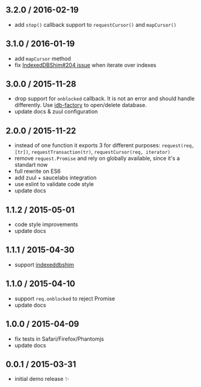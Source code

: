 ## 3.2.0 / 2016-02-19

* add `stop()` callback support to `requestCursor()` and `mapCursor()`

## 3.1.0 / 2016-01-19

* add `mapCursor` method
* fix [IndexedDBShim#204 issue](https://github.com/axemclion/IndexedDBShim/issues/204) when iterate over indexes

## 3.0.0 / 2015-11-28

* drop support for `onblocked` callback. It is not an error and should handle differently.
  Use [idb-factory](https://github.com/treojs/idb-factory) to open/delete database.
* update docs & zuul configuration

## 2.0.0 / 2015-11-22

* instead of one function it exports 3 for different purposes:
  `request(req, [tr])`, `requestTransaction(tr)`, `requestCursor(req, iterator)`
* remove `request.Promise` and rely on globally available, since it's a standart now
* full rewrite on ES6
* add zuul + saucelabs integration
* use eslint to validate code style
* update docs

## 1.1.2 / 2015-05-01

* code style improvements
* update docs

## 1.1.1 / 2015-04-30

* support [indexeddbshim](https://github.com/axemclion/IndexedDBShim)

## 1.1.0 / 2015-04-10

* support `req.onblocked` to reject Promise
* update docs

## 1.0.0 / 2015-04-09

* fix tests in Safari/Firefox/Phantomjs
* update docs

## 0.0.1 / 2015-03-31

* initial demo release :sparkles:
